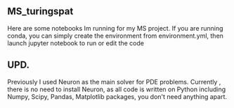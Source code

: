 ## MS_turingspat
Here are some notebooks Im running for my MS project. If you are running conda, you can simply create the environment from environment.yml, then launch jupyter notebook to run or edit the code

## UPD.

Previously I used Neuron as the main solver for PDE problems. Currently , there is no need to install Neuron, as all code is written on Python including Numpy, Scipy, Pandas, Matplotlib packages, you don't need anything apart.
